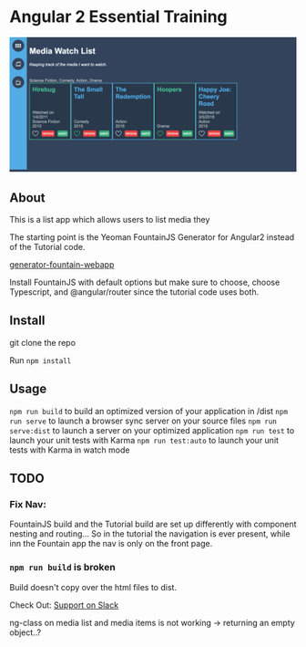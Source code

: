 # Angular 2 Essential Training

[![Hero Title](hero.jpg)](https://www.github.html)


## About

This is a list app which allows users to list media they 

The starting point is the Yeoman FountainJS Generator for Angular2 instead of the Tutorial code.

[generator-fountain-webapp](https://github.com/FountainJS/generator-fountain-webapp)

Install FountainJS with default options but make sure to choose, choose Typescript, and @angular/router since the tutorial code uses both.

## Install

git clone the repo

Run ```npm install```

## Usage

```npm run build``` to build an optimized version of your application in /dist
```npm run serve``` to launch a browser sync server on your source files
```npm run serve:dist``` to launch a server on your optimized application
```npm run test``` to launch your unit tests with Karma
```npm run test:auto``` to launch your unit tests with Karma in watch mode

## TODO

### Fix Nav:

FountainJS build and the Tutorial build are set up differently with component nesting and routing...
So in the tutorial the navigation is ever present, while inn the Fountain app the nav is only on the front page.

### ```npm run build``` is broken

Build doesn't copy over the html files to dist.

Check Out: [Support on Slack](https://fountain-slack.herokuapp.com)

ng-class on media list and media items is not working -> returning an empty object..?